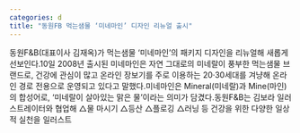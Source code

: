 ```yaml
---
categories: d
title: "동원FB 먹는샘물 ‘미네마인’ 디자인 리뉴얼 출시"
---
```

동원F&B(대표이사 김재옥)가 먹는샘물 ‘미네마인’의 패키지 디자인을 리뉴얼해 새롭게 선보인다.10일 2008년 출시된 미네마인은 자연 그대로의 미네랄이 풍부한 먹는샘물 브랜드로, 건강에 관심이 많고 온라인 장보기를 주로 이용하는 20·30세대를 겨냥해 온라인 경로 전용으로 운영되고 있다고 말했다.미네마인은 Mineral(미네랄)과 Mine(마인)의 합성어로, ‘미네랄이 살아있는 맑은 물’이라는 의미가 담겼다.동원F&B는 김보라 일러스트레이터와 협업해 △물 마시기 △등산 △플로깅 △러닝 등 건강을 위한 다양한 일상적 실천을 일러스트